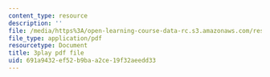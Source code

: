 ```yaml
---
content_type: resource
description: ''
file: /media/https%3A/open-learning-course-data-rc.s3.amazonaws.com/res-15-003-shaping-the-future-of-work-15-662x-spring-2016/691a9432ef52b9baa2ce19f32aeedd33_d5chZ4A54DI.pdf
file_type: application/pdf
resourcetype: Document
title: 3play pdf file
uid: 691a9432-ef52-b9ba-a2ce-19f32aeedd33
---
```

